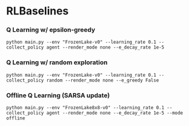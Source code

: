 # RLBaselines

### Q Learning w/ epsilon-greedy
```
python main.py --env "FrozenLake-v0" --learning_rate 0.1 --collect_policy agent --render_mode none --e_decay_rate 1e-5
```

### Q Learning w/ random exploration
```
python main.py --env "FrozenLake-v0" --learning_rate 0.1 --collect_policy random --render_mode none --e_greedy False
```

### Offline Q Learning (SARSA update)
```
python main.py --env "FrozenLake8x8-v0" --learning_rate 0.1 --collect_policy agent --render_mode none --e_decay_rate 1e-5 --mode offline
```
